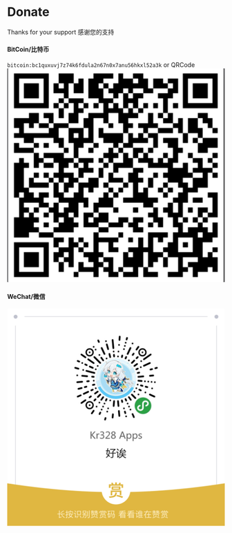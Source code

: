 # Donate
Thanks for your support
感谢您的支持

#### BitCoin/比特币
`bitcoin:bc1quxuvj7z74k6fdula2n67n0x7anu56hkxl52a3k`
or QRCode
![bitcoin:bc1quxuvj7z74k6fdula2n67n0x7anu56hkxl52a3k](resources/donate_bitcoin.png)

#### WeChat/微信
![WeChat](resources/donate_wechat.png)

